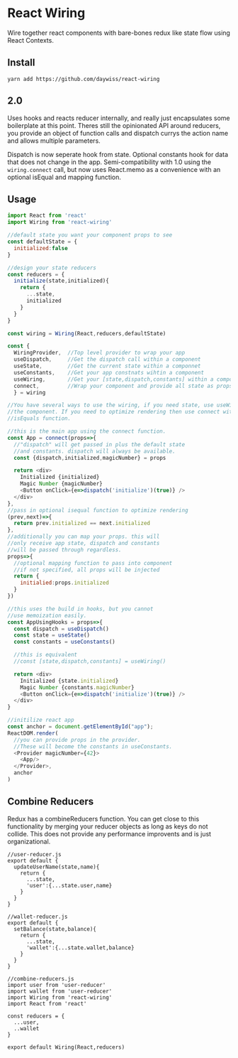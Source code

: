 # React Wiring
Wire together react components with bare-bones redux like state flow using React Contexts.

## Install
`yarn add https://github.com/daywiss/react-wiring`

## 2.0
Uses hooks and reacts reducer internally, and really just encapsulates some boilerplate at this point.
Theres still the opinionated API around reducers, you provide an object of function calls and dispatch
currys the action name and allows multiple parameters.

Dispatch is now seperate hook from state. Optional constants hook for data that does not 
change in the app. Semi-compatibility with 1.0 using the `wiring.connect` call, 
but now uses React.memo as a convenience with an optional isEqual
and mapping function. 

## Usage

```js
import React from 'react'
import Wiring from 'react-wiring'

//default state you want your component props to see
const defaultState = {
  initialized:false
}

//design your state reducers
const reducers = {
  initialize(state,initialized){
    return {
      ...state,
      initialized
    }
  }
}

const wiring = Wiring(React,reducers,defaultState)

const {
  WiringProvider,  //Top level provider to wrap your app
  useDispatch,     //Get the dispatch call within a component
  useState,        //Get the current state within a componnet
  useConstants,    //Get your app constnats wihtin a component
  useWiring,       //Get your [state,dispatch,constants] within a component
  connect,         //Wrap your component and provide all state as props with memo
  } = wiring

//You have several ways to use the wiring, if you need state, use useWiring within
//the component. If you need to optimize rendering then use connect with an
//isEquals function.

//this is the main app using the connect function.
const App = connect(props=>{
  //"dispatch" will get passed in plus the default state
  //and constants. dispatch will always be available.
  const {dispatch,initialized,magicNumber} = props

  return <div>
    Initialized {initialized}
    Magic Number {magicNumber}
    <Button onClick={e=>dispatch('initialize')(true)} />
  </div>
},
//pass in optional isequal function to optimize rendering
(prev,next)=>{
  return prev.initialized == next.initialized
},
//additionally you can map your props. this will 
//only receive app state, dispatch and constants
//will be passed through regardless.
props=>{
  //optional mapping function to pass into component
  //if not specified, all props will be injected
  return {
    initialied:props.initialized
  }
})

//this uses the build in hooks, but you cannot
//use memoization easily.
const AppUsingHooks = props=>{
  const dispatch = useDispatch()
  const state = useState()
  const constants = useConstants()

  //this is equivalent
  //const [state,dispatch,constants] = useWiring()

  return <div>
    Initialized {state.initialized}
    Magic Number {constants.magicNumber}
    <Button onClick={e=>dispatch('initialize')(true)} />
  </div>
}

//initilize react app
const anchor = document.getElementById("app");            
ReactDOM.render(                                           
  //you can provide props in the provider. 
  //These will become the constants in useConstants.
  <Provider magicNumber={42}>                                    
    <App/>                                                 
  </Provider>,                                             
  anchor                                                  
)
```

## Combine Reducers
Redux has a combineReducers function. You can get close to this functionality by merging your
reducer objects as long as keys do not collide. This does not provide any performance
improvents and is just organizational.


```
//user-reducer.js
export default {
  updateUserName(state,name){
    return {
      ...state,
      'user':{...state.user,name}
    }
  }
}
```

```
//wallet-reducer.js
export default {
  setBalance(state,balance){
    return {
      ...state,
      'wallet':{...state.wallet,balance}
    }
  }
}
```

```
//combine-reducers.js
import user from 'user-reducer'
import wallet from 'user-reducer'
import Wiring from 'react-wiring'
import React from 'react'

const reducers = { 
  ...user,
  ..wallet
}

export default Wiring(React,reducers)

```

